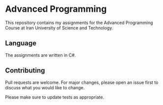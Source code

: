 # Advanced Programming

This repository contains my assignments for the Advanced Programming Course at Iran University of Science and Technology.

## Language

The assignments are written in C#.


## Contributing
Pull requests are welcome. For major changes, please open an issue first to discuss what you would like to change.

Please make sure to update tests as appropriate.
